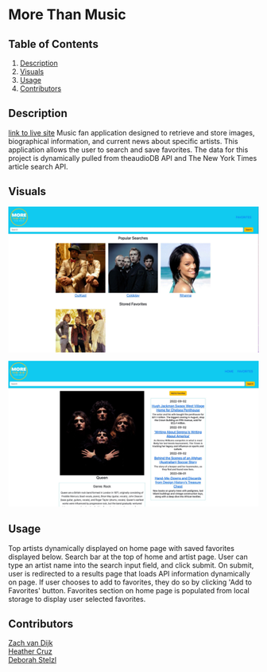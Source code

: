# More Than Music

## Table of Contents
1. [Description](#description)
2. [Visuals](#visuals)
3. [Usage](#Usage)
4. [Contributors](#contributors)

## Description
<!-- TODO: Re-host on heroku -->
[link to live site](https://dstelzl.github.io/more-than-music/)
Music fan application designed to retrieve and store images, biographical information, and current news about specific artists. This application allows the user to search and save favorites. The data for this project is dynamically pulled from theaudioDB API and The New York Times article search API. 


## Visuals
![home page screenshot](./assets/images/HomePage-MoreThanMusic.jpg)

![artist page screenshot](./assets/images/ArtistPage-MoreThanMusic%20(1).jpg)


## Usage
Top artists dynamically displayed on home page with saved favorites displayed below. Search bar at the top of home and artist page. User can type an artist name into the search input field, and click submit. On submit, user is redirected to a results page that loads API information dynamically on page. If user chooses to add to favorites, they do so by clicking 'Add to Favorites' button. Favorites section on home page is populated from local storage to display user selected favorites.


## Contributors
<a href="https://github.com/Zachattack221">Zach van Dijk</a> \
<a href="https://github.com/hcruz77"> Heather Cruz</a> \
<a href="https://github.com/dstelzl">Deborah Stelzl</a> 